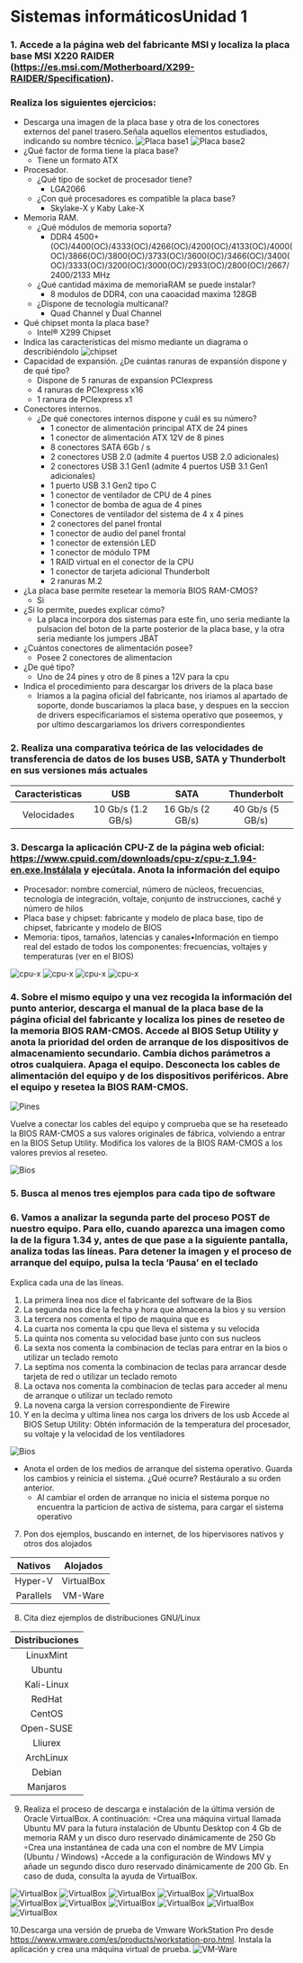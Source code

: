 # Sistemas informáticosUnidad 1
### 1. Accede a la página web del fabricante MSI y localiza la placa base MSI X220 RAIDER (https://es.msi.com/Motherboard/X299-RAIDER/Specification).
### Realiza los siguientes ejercicios:
- Descarga una imagen de la placa base y otra de los conectores externos del panel trasero.Señala aquellos elementos estudiados, indicando su nombre técnico.
![Placa base1](../EjercicioTema1/Placa_Base1.png)
![Placa base2](../EjercicioTema1/Placa_Base2.png)
- ¿Qué factor de forma tiene la placa base?
  - Tiene un formato ATX 
- Procesador.
  - ¿Qué tipo de socket de procesador tiene?
    - LGA2066 
  - ¿Con qué procesadores es compatible la placa base?
    - Skylake-X y Kaby Lake-X
- Memoria RAM.
  - ¿Qué módulos de memoria soporta?
    - DDR4 4500+(OC)/4400(OC)/4333(OC)/4266(OC)/4200(OC)/4133(OC)/4000(OC)/3866(OC)/3800(OC)/3733(OC)/3600(OC)/3466(OC)/3400(OC)/3333(OC)/3200(OC)/3000(OC)/2933(OC)/2800(OC)/2667/2400/2133 MHz
  - ¿Qué cantidad máxima de memoriaRAM se puede instalar?
    - 8 modulos de DDR4, con una caoacidad maxima 128GB
  - ¿Dispone de tecnología multicanal?
    - Quad Channel y Dual Channel
- Qué chipset monta la placa base?
  - Intel® X299 Chipset
- Indica las características del mismo mediante un diagrama o describiéndolo
![chipset](../EjercicioTema1/chipset.png)
- Capacidad de expansión. ¿De cuántas ranuras de expansión dispone y de qué tipo?
  - Dispone de 5 ranuras de expansion PCIexpress
  - 4 ranuras de PCIexpress x16
  - 1 ranura de PCIexpress x1
- Conectores internos.
  - ¿De qué conectores internos dispone y cuál es su número?
    -  1 conector de alimentación principal ATX de 24 pines
    - 1 conector de alimentación ATX 12V de 8 pines
    - 8 conectores SATA 6Gb / s
    - 2 conectores USB 2.0 (admite 4 puertos USB 2.0 adicionales)
    - 2 conectores USB 3.1 Gen1 (admite 4 puertos USB 3.1 Gen1 adicionales)
    - 1 puerto USB 3.1 Gen2 tipo C
    - 1 conector de ventilador de CPU de 4 pines
    - 1 conector de bomba de agua de 4 pines
    - Conectores de ventilador del sistema de 4 x 4 pines
    - 2 conectores del panel frontal
    - 1 conector de audio del panel frontal
    - 1 conector de extensión LED
    - 1 conector de módulo TPM
    - 1 RAID virtual en el conector de la CPU
    - 1 conector de tarjeta adicional Thunderbolt
    - 2 ranuras M.2
- ¿La placa base permite resetear la memoria BIOS RAM-CMOS?
    - Si 
- ¿Si lo permite, puedes explicar cómo?
    - La placa incorpora dos sistemas para este fin, uno seria mediante la pulsacion del boton de la parte posterior de la placa base, y la otra seria mediante los jumpers JBAT 
- ¿Cuántos conectores de alimentación posee?
    - Posee 2 conectores de alimentacion
- ¿De qué tipo?
    - Uno de 24 pines y otro de 8 pines a 12V para la cpu 
- Indica el procedimiento para descargar los drivers de la placa base
    - Iriamos a la pagina oficial del fabricante, nos iriamos al apartado de soporte, donde buscariamos la placa base, y despues en la seccion de drivers especificariamos el sistema operativo que poseemos, y por ultimo descargariamos los drivers correspondientes
### 2. Realiza una comparativa teórica de las velocidades de transferencia de datos de los buses USB, SATA y Thunderbolt en sus versiones más actuales
| Caracteristicas| USB | SATA | Thunderbolt |
| :---: | :---: | :---: | :---: |
| Velocidades | 10 Gb/s (1.2 GB/s) | 16 Gb/s (2 GB/s) | 40 Gb/s (5 GB/s) |
### 3. Descarga la aplicación CPU-Z de la página web oficial: https://www.cpuid.com/downloads/cpu-z/cpu-z_1.94-en.exe.Instálala y ejecútala. Anota la información del equipo
- Procesador: nombre comercial, número de núcleos, frecuencias, tecnología de integración, voltaje, conjunto de instrucciones, caché y número de hilos
- Placa base y chipset: fabricante y modelo de placa base, tipo de chipset, fabricante y modelo de BIOS
- Memoria: tipos, tamaños, latencias y canales•Información en tiempo real del estado de todos los componentes: frecuencias, voltajes y temperaturas (ver en el BIOS)


![cpu-x](../EjercicioTema1/Cpu-X1.png)
![cpu-x](../EjercicioTema1/Cpu-X2.png)
![cpu-x](../EjercicioTema1/Cpu-X3.png)
![cpu-x](../EjercicioTema1/Cpu-X4.png)


### 4. Sobre el mismo equipo y una vez recogida la información del punto anterior, descarga el manual de la placa base de la página oficial del fabricante y localiza los pines de reseteo de la memoria BIOS RAM-CMOS. Accede al BIOS Setup Utility y anota la prioridad del orden de arranque de los dispositivos de almacenamiento secundario. Cambia dichos parámetros a otros cualquiera. Apaga el equipo. Desconecta los cables de alimentación del equipo y de los dispositivos periféricos. Abre el equipo y resetea la BIOS RAM-CMOS.


![Pines](../EjercicioTema1/Pines.png)


Vuelve a conectar los cables del equipo y comprueba que se ha reseteado la BIOS RAM-CMOS a sus valores originales de fábrica, volviendo a entrar en la BIOS Setup Utility. Modifica los valores de la BIOS RAM-CMOS a los valores previos al reseteo.

![Bios](../EjercicioTema1/bios2.webp)
    
### 5. Busca al menos tres ejemplos para cada tipo de software
### 6. Vamos a analizar la segunda parte del proceso POST de nuestro equipo. Para ello, cuando aparezca una imagen como la de la figura 1.34 y, antes de que pase a la siguiente pantalla, analiza todas las líneas. Para detener la imagen y el proceso de arranque del equipo, pulsa la tecla ‘Pausa’ en el teclado
Explica cada una de las líneas.
1.  La primera linea nos dice el fabricante del software de la Bios 
2. La segunda nos dice la fecha y hora que almacena la bios y su version
3. La tercera nos comenta el tipo de maquina que es
4. La cuarta nos comenta la cpu que lleva el sistema y su velocida
5. La quinta nos comenta su velocidad base junto con sus nucleos
6. La sexta nos comenta la combinacion de teclas para entrar en la bios o utilizar un teclado remoto
7. La septima nos comenta la combinacion de teclas para arrancar desde tarjeta de red o utilizar un teclado remoto
8. La octava nos comenta la combinacion de teclas para acceder al menu de arranque o utilizar un teclado remoto
9. La novena carga la version correspondiente de Firewire
10. Y en la decima y ultima linea nos carga los drivers de los usb
Accede al BIOS Setup Utility:
 Obtén información de la temperatura del procesador, su voltaje y la velocidad de los ventiladores

![Bios](../EjercicioTema1/bios1.webp)

- Anota el orden de los medios de arranque del sistema operativo. Guarda los cambios y reinicia el sistema. ¿Qué ocurre? Restáuralo a su orden anterior.
    -  Al cambiar el orden de arranque no inicia el sistema porque no encuentra la particion de activa de sistema, para cargar el sistema operativo
7. Pon dos ejemplos, buscando en internet, de los hipervisores nativos y otros dos alojados

| Nativos | Alojados |
| :---: | :---: |
| Hyper-V | VirtualBox|
|Parallels | VM-Ware |
8. Cita diez ejemplos de distribuciones GNU/Linux

| Distribuciones |
| :---: |
| LinuxMint |
| Ubuntu |
| Kali-Linux |
| RedHat |
| CentOS |
| Open-SUSE |
| Lliurex |
| ArchLinux |
| Debian |
| Manjaros|
9. Realiza el proceso de descarga e instalación de la última versión de Oracle VirtualBox. A continuación:
◦Crea una máquina virtual llamada Ubuntu MV para la futura instalación de Ubuntu Desktop con 4 Gb de memoria RAM y un disco duro reservado dinámicamente de 250 Gb
◦Crea una instantánea de cada una con el nombre de MV Limpia (Ubuntu / Windows)
◦Accede a la configuración de Windows MV y añade un segundo disco duro reservado dinámicamente de 200 Gb. En caso de duda, consulta la ayuda de VirtualBox.

![VirtualBox](../EjercicioTema1/VirtualBox1.png)
![VirtualBox](../EjercicioTema1/VirtualBox2.png)
![VirtualBox](../EjercicioTema1/VirtualBox3.png)
![VirtualBox](../EjercicioTema1/VirtualBox4.png)
![VirtualBox](../EjercicioTema1/VirtualBox5.png)
![VirtualBox](../EjercicioTema1/VirtualBox6.png)
![VirtualBox](../EjercicioTema1/VirtualBox7.png)
![VirtualBox](../EjercicioTema1/VirtualBox8.png)
![VirtualBox](../EjercicioTema1/VirtualBox9.png)
![VirtualBox](../EjercicioTema1/VirtualBox10.png)
![VirtualBox](../EjercicioTema1/VirtualBox11.png)


10.Descarga una versión de prueba de Vmware WorkStation Pro desde https://www.vmware.com/es/products/workstation-pro.html. Instala la aplicación y crea una máquina virtual de prueba.
![VM-Ware](../EjercicioTema1/VM-Ware.png)








